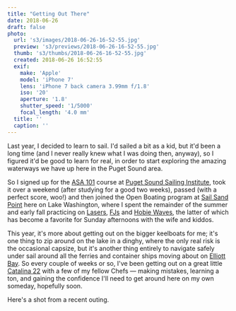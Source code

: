 ```yaml
---
title: "Getting Out There"
date: 2018-06-26
draft: false
photo:
  url: 's3/images/2018-06-26-16-52-55.jpg'
  preview: 's3/previews/2018-06-26-16-52-55.jpg'
  thumb: 's3/thumbs/2018-06-26-16-52-55.jpg'
  created: 2018-06-26 16:52:55
  exif:
    make: 'Apple'
    model: 'iPhone 7'
    lens: 'iPhone 7 back camera 3.99mm f/1.8'
    iso: '20'
    aperture: '1.8'
    shutter_speed: '1/5000'
    focal_length: '4.0 mm'
  title: ''
  caption: ''
---
```


Last year, I decided to learn to sail. I'd sailed a bit as a kid, but it'd been a long time (and I never really knew what I was doing then, anyway), so I figured it'd be good to learn for real, in order to start exploring the amazing waterways we have up here in the Puget Sound area.

So I signed up for the [ASA 101](https://asa.com/certifications/asa-101-basic-keelboat-sailing/) course at [Puget Sound Sailing Institute](http://www.pugetsoundsailing.com/), took it over a weekend (after studying for a good two weeks), passed (with a perfect score, woo!) and then joined the Open Boating program at [Sail Sand Point](http://www.sailsandpoint.org/) here on Lake Washington, where I spent the remainder of the summer and early fall practicing on [Lasers](https://en.wikipedia.org/wiki/Laser_(dinghy)), [FJs](https://en.wikipedia.org/wiki/Flying_Junior) and [Hobie Waves](https://www.hobie.com/sail/wave/), the latter of which has become a favorite for Sunday afternoons with the wife and kiddos.

This year, it's more about getting out on the bigger keelboats for me; it's one thing to zip around on the lake in a dinghy, where the only real risk is the occasional capsize, but it's another thing entirely to navigate safely under sail around all the ferries and container ships moving about on [Elliott Bay](https://en.wikipedia.org/wiki/Elliott_Bay). So every couple of weeks or so, I've been getting out on a great little [Catalina 22](https://www.catalinayachts.com/sport-series/22-sport/) with a few of my fellow Chefs &mdash; making mistakes, learning a ton, and gaining the confidence I'll need to get around here on my own someday, hopefully soon.

Here's a shot from a recent outing.
